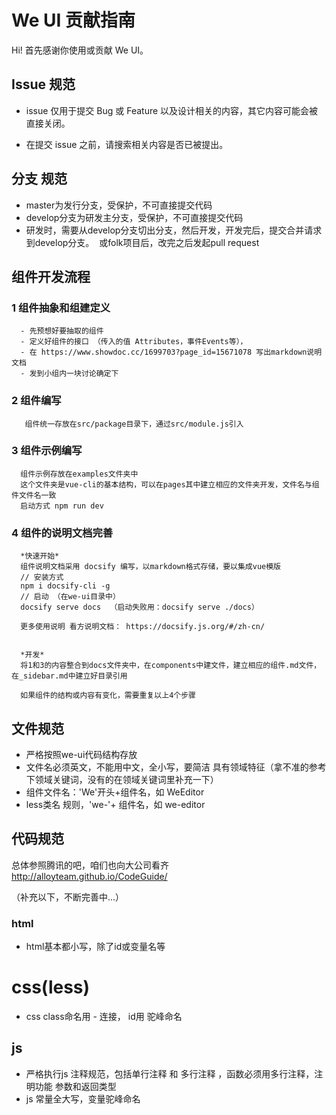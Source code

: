 # We UI 贡献指南

Hi! 首先感谢你使用或贡献 We UI。

## Issue 规范
- issue 仅用于提交 Bug 或 Feature 以及设计相关的内容，其它内容可能会被直接关闭。

- 在提交 issue 之前，请搜索相关内容是否已被提出。

## 分支 规范

- master为发行分支，受保护，不可直接提交代码
- develop分支为研发主分支，受保护，不可直接提交代码
- 研发时，需要从develop分支切出分支，然后开发，开发完后，提交合并请求到develop分支。  或folk项目后，改完之后发起pull request


## 组件开发流程

### 1 组件抽象和组建定义
```
  - 先预想好要抽取的组件
  - 定义好组件的接口 （传入的值 Attributes，事件Events等），
  - 在 https://www.showdoc.cc/1699703?page_id=15671078 写出markdown说明文档
  - 发到小组内一块讨论确定下
```

### 2 组件编写
```
   组件统一存放在src/package目录下，通过src/module.js引入
```

### 3 组件示例编写
```
  组件示例存放在examples文件夹中
  这个文件夹是vue-cli的基本结构，可以在pages其中建立相应的文件夹开发，文件名与组件文件名一致
  启动方式 npm run dev
```

### 4 组件的说明文档完善
```
  *快速开始*
  组件说明文档采用 docsify 编写，以markdown格式存储，要以集成vue模版
  // 安装方式
  npm i docsify-cli -g
  // 启动 （在we-ui目录中）
  docsify serve docs  （启动失败用：docsify serve ./docs）
  
  更多使用说明 看方说明文档： https://docsify.js.org/#/zh-cn/
 
   
  *开发*
  将1和3的内容整合到docs文件夹中，在components中建文件，建立相应的组件.md文件，在_sidebar.md中建立好目录引用
 
  如果组件的结构或内容有变化，需要重复以上4个步骤
```

## 文件规范

- 严格按照we-ui代码结构存放
- 文件名必须英文，不能用中文，全小写，要简洁 具有领域特征（拿不准的参考下领域关键词，没有的在领域关键词里补充一下）
- 组件文件名：'We'开头+组件名，如 WeEditor
- less类名 规则，'we-'+ 组件名，如 we-editor

## 代码规范

总体参照腾讯的吧，咱们也向大公司看齐 http://alloyteam.github.io/CodeGuide/

（补充以下，不断完善中...）
### html

- html基本都小写，除了id或变量名等

# css(less)

- css class命名用 - 连接， id用 驼峰命名


## js

- 严格执行js 注释规范，包括单行注释 和 多行注释 ，函数必须用多行注释，注明功能 参数和返回类型
- js 常量全大写，变量驼峰命名





